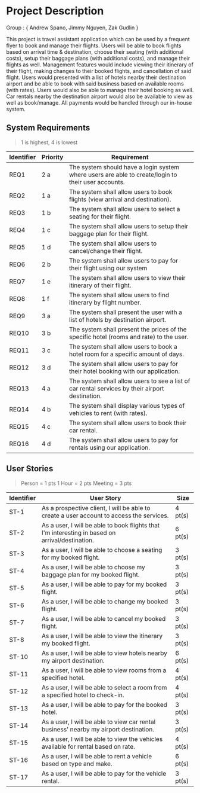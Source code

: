 # Project Description

Group : { Andrew Spano, Jimmy Nguyen, Zak Gudlin }

This project is travel assistant application which can be used by a frequent flyer to book and manage their flights. 
Users will be able to book flights based on arrival time & destination, choose their seating (with additional costs),
setup their baggage plans (with additional costs), and manage their flights as well. Management features would 
include viewing their itinerary of their flight, making changes to their booked flights, and cancellation of 
said flight. Users would presented with a list of hotels nearby their destination airport and be able to
book with said business based on available rooms (with rates). Users would also be able to manage their hotel booking
as well. Car rentals nearby the destination airport would also be available to view as well as book/manage. 
All payments would be handled through our in-house system.

## System Requirements
> 1 is highest, 4 is lowest

Identifier | Priority | Requirement
---------- | ---------| -----------
REQ1       |    2 a   | The system should have a login system where users are able to create/login to their user accounts.
REQ2       |    1 a   | The system shall allow users to book flights (view arrival and destination).  
REQ3       |    1 b   | The system shall allow users to select a seating for their flight.
REQ4       |    1 c   | The system shall allow users to setup their baggage plan for their flight.
REQ5       |    1 d   | The system shall allow users to cancel/change their flight.
REQ6       |    2 b   | The system shall allow users to pay for their flight using our system
REQ7       |    1 e   | The system shall allow users to view their itinerary of their flight.
REQ8       |    1 f   | The system shall allow users to find itinerary by flight number.
REQ9       |    3 a   | The system shall present the user with a list of hotels by destination airport.
REQ10      |    3 b   | The system shall present the prices of the specific hotel (rooms and rate) to the user.
REQ11      |    3 c   | The system shall allow users to book a hotel room for a specific amount of days.
REQ12      |    3 d   | The system shall allow users to pay for their hotel booking with our application.
REQ13      |    4 a   | The system shall allow users to see a list of car rental services by their airport destination.
REQ14      |    4 b   | The system shall display various types of vehicles to rent (with rates).
REQ15      |    4 c   | The system shall allow users to book their car rental.
REQ16      |    4 d   | The system shall allow users to pay for rentals using our application.


## User Stories
> Person = 1 pts
> 1 Hour = 2 pts
> Meeting = 3 pts

Identifier | User Story | Size
---------- | ---------- | ----
ST-1       | As a prospective client, I will be able to create a user account to access the services. | 4 pt(s)
ST-2       | As a user, I will be able to book flights that I'm interesting in based on arrival/destination. | 6 pt(s)
ST-3       | As a user, I will be able to choose a seating for my booked flight. | 3 pt(s)
ST-4       | As a user, I will be able to choose my baggage plan for my booked flight. | 3 pt(s)
ST-5       | As a user, I will be able to pay for my booked flight. | 3 pt(s)
ST-6       | As a user, I will be able to change my booked flight. | 3 pt(s)
ST-7       | As a user, I will be able to cancel my booked flight. | 3 pt(s)
ST-8       | As a user, I will be able to view the itinerary my booked flight. | 3 pt(s)
ST-10      | As a user, I will be able to view hotels nearby my airport destination. | 6 pt(s)
ST-11      | As a user, I will be able to view rooms from a specified hotel. | 4 pt(s)
ST-12      | As a user, I will be able to select a room from a specified hotel to check-in. | 4 pt(s)
ST-13      | As a user, I will be able to pay for the booked hotel. | 3 pt(s)
ST-14      | As a user, I will be able to view car rental business' nearby my airport destination. | 3 pt(s)
ST-15      | As a user, I will be able to view the vehicles available for rental based on rate. | 4 pt(s)
ST-16      | As a user, I will be able to rent a vehicle based on type and make. | 6 pt(s)
ST-17      | As a user, I will be able to pay for the vehicle rental. | 3 pt(s)

